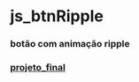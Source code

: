 # js_btnRipple
### botão com animação ripple
### [projeto_final](https://hugoresende27.github.io/js_btnRipple/)
 
